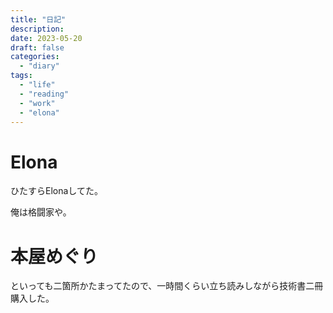 ```yaml
---
title: "日記"
description:
date: 2023-05-20
draft: false
categories:
  - "diary"
tags:
  - "life"
  - "reading"
  - "work"
  - "elona"
---
```


# Elona

ひたすらElonaしてた。

俺は格闘家や。

# 本屋めぐり

といっても二箇所かたまってたので、一時間くらい立ち読みしながら技術書二冊購入した。
